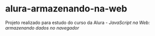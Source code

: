 # alura-armazenando-na-web
Projeto realizado para estudo do curso da Alura - *JavaScript na Web: armazenando dados no navegador*
